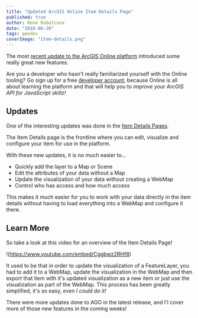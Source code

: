 ```yaml
---
title: "Updated ArcGIS Online Item Details Page"
published: true
author: Rene Rubalcava
date: "2016-06-20"
tags: geodev
coverImage: "item-details.png"
---
```


The most [recent update to the ArcGIS Online platform](https://blogs.esri.com/esri/arcgis/tag/whats-new-june-2016/) introduced some really great new features.

Are you a developer who hasn't really familiarized yourself with the Online tooling? Go sign up for a free [developer account](https://developers.arcgis.com/), because Online is all about learning the platform and that will help you to _improve your ArcGIS API for JavaScript skillz!_

## Updates

One of the interesting updates was done in the [Item Details Pages](https://blogs.esri.com/esri/arcgis/2016/05/26/introducing-a-new-experience-for-working-with-items-in-arcgis-online/).

The Item Details page is the frontline where you can edit, visualize and configure your item for use in the platform.

With these new updates, it is no much easier to...

- Quickly add the layer to a Map or Scene
- Edit the attributes of your data without a Map
- Update the visualization of your data without creating a WebMap
- Control who has access and how much access

This makes it much easier for you to work with your data directly in the item details without having to load everything into a WebMap and configure it there.

## Learn More

So take a look at this video for an overview of the Item Details Page!

!(https://www.youtube.com/embed/Cggbwz2RHf8)

It used to be that in order to update the visualization of a FeatureLayer, you had to add it to a WebMap, update the visualization in the WebMap and then export that item with it's updated visualization as a new item or just use the visualization as part of the WebMap. This process has been greatly simplified, it's so easy, _even I could do it!_

There were more updates done to AGO in the latest release, and I'l cover more of those new features in the coming weeks!
